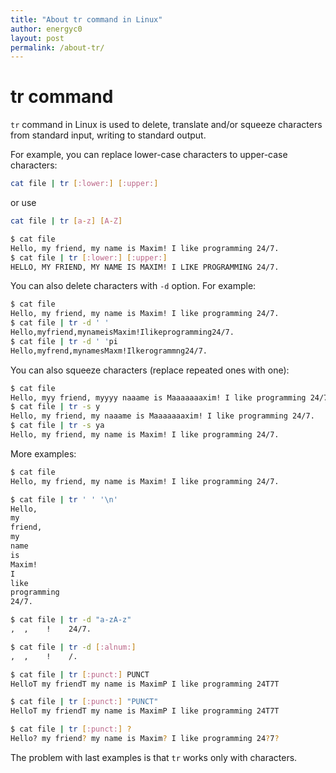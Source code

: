 ```yaml
---
title: "About tr command in Linux"
author: energyc0
layout: post
permalink: /about-tr/
---
```


# tr command
``tr`` command in Linux is used to delete, translate and/or squeeze characters from standard input, writing to standard output.

For example, you can replace lower-case characters to upper-case characters:
```bash
cat file | tr [:lower:] [:upper:]
```
or use
```bash 
cat file | tr [a-z] [A-Z]
```

```bash
$ cat file
Hello, my friend, my name is Maxim! I like programming 24/7.
$ cat file | tr [:lower:] [:upper:]
HELLO, MY FRIEND, MY NAME IS MAXIM! I LIKE PROGRAMMING 24/7.
```

You can also delete characters with ``-d`` option. For example:
```bash
$ cat file
Hello, my friend, my name is Maxim! I like programming 24/7.
$ cat file | tr -d ' '
Hello,myfriend,mynameisMaxim!Ilikeprogramming24/7.
$ cat file | tr -d ' 'pi
Hello,myfrend,mynamesMaxm!Ilkerogrammng24/7.

```

You can also squeeze characters (replace repeated ones with one):
```bash
$ cat file
Hello, myy friend, myyyy naaame is Maaaaaaaxim! I like programming 24/7.
$ cat file | tr -s y
Hello, my friend, my naaame is Maaaaaaaxim! I like programming 24/7.
$ cat file | tr -s ya
Hello, my friend, my name is Maxim! I like programming 24/7.
```

More examples:
```bash
$ cat file
Hello, my friend, my name is Maxim! I like programming 24/7.

$ cat file | tr ' ' '\n'
Hello,
my
friend,
my
name
is
Maxim!
I
like
programming
24/7.

$ cat file | tr -d "a-zA-z"
,  ,    !    24/7.

$ cat file | tr -d [:alnum:]
,  ,    !    /.

$ cat file | tr [:punct:] PUNCT
HelloT my friendT my name is MaximP I like programming 24T7T

$ cat file | tr [:punct:] "PUNCT"
HelloT my friendT my name is MaximP I like programming 24T7T

$ cat file | tr [:punct:] ?
Hello? my friend? my name is Maxim? I like programming 24?7?
```
The problem with last examples is that ``tr`` works only with characters.